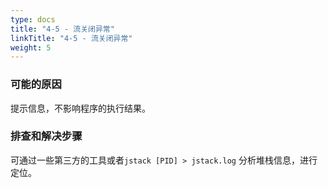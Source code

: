 ```yaml
---
type: docs
title: "4-5 - 流关闭异常"
linkTitle: "4-5 - 流关闭异常"
weight: 5
---
```


### 可能的原因

提示信息，不影响程序的执行结果。

### 排查和解决步骤

可通过一些第三方的工具或者`jstack [PID] > jstack.log` 分析堆栈信息，进行定位。

